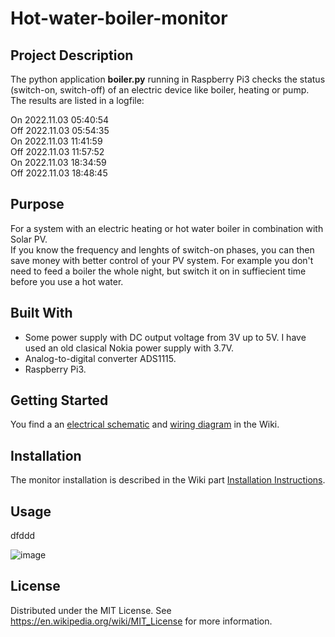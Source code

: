 # Hot-water-boiler-monitor

## Project Description
The python application **boiler.py** running in Raspberry Pi3 checks the status (switch-on, switch-off) of an electric device like boiler, heating or pump.  
The results are listed in a logfile:  

 On 2022.11.03 05:40:54  
Off 2022.11.03 05:54:35  
 On 2022.11.03 11:41:59  
Off 2022.11.03 11:57:52  
 On 2022.11.03 18:34:59  
Off 2022.11.03 18:48:45  

## Purpose
For a system with an electric heating or hot water boiler in combination with Solar PV.  
If you know the frequency and lenghts of switch-on phases, you can then save money with better control of your PV system.
For example you don't need to feed a boiler the whole night, but switch it on in suffiecient time before you use a hot water.

## Built With  
- Some power supply with DC output voltage from 3V up to 5V. I have used an old clasical Nokia power supply with 3.7V.  
- Analog-to-digital converter ADS1115.   
- Raspberry Pi3.  

## Getting Started
You find a an [electrical schematic](https://github.com/jerry4174/Hot-water-boiler-monitor/wiki/Electrical-Schematic) and [wiring diagram](https://github.com/jerry4174/Hot-water-boiler-monitor/wiki/Wiring-Diagram) in the Wiki.

## Installation
The monitor installation is described in the Wiki part [Installation Instructions](https://github.com/jerry4174/Hot-water-boiler-monitor/wiki/Installation-Instructions).

## Usage
dfddd


![image](https://user-images.githubusercontent.com/117408439/200044485-4936f34f-5270-4b4e-b5c2-687b5e17d796.png)

## License 
Distributed under the MIT License. See https://en.wikipedia.org/wiki/MIT_License for more information.



